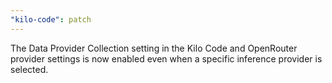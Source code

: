```yaml
---
"kilo-code": patch
---
```


The Data Provider Collection setting in the Kilo Code and OpenRouter provider settings is now enabled even when a specific inference provider is selected.
